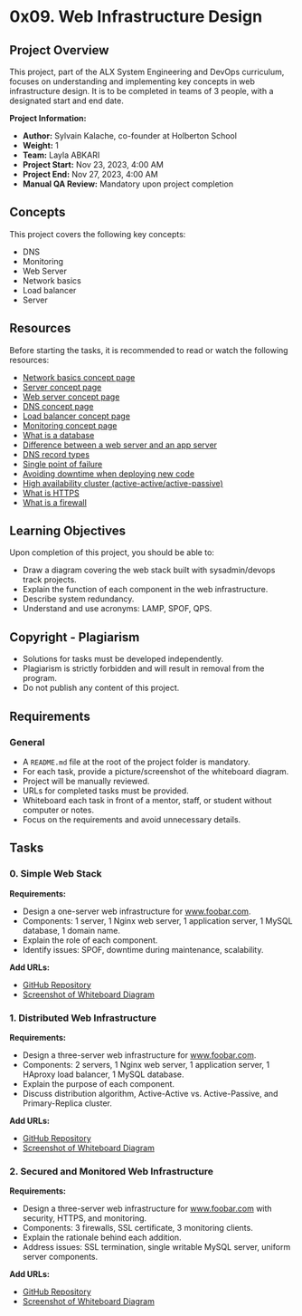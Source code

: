 # 0x09. Web Infrastructure Design

## Project Overview

This project, part of the ALX System Engineering and DevOps curriculum, focuses on understanding and implementing key concepts in web infrastructure design. It is to be completed in teams of 3 people, with a designated start and end date.

**Project Information:**
- **Author:** Sylvain Kalache, co-founder at Holberton School
- **Weight:** 1
- **Team:** Layla ABKARI
- **Project Start:** Nov 23, 2023, 4:00 AM
- **Project End:** Nov 27, 2023, 4:00 AM
- **Manual QA Review:** Mandatory upon project completion

## Concepts

This project covers the following key concepts:

- DNS
- Monitoring
- Web Server
- Network basics
- Load balancer
- Server

## Resources

Before starting the tasks, it is recommended to read or watch the following resources:

- [Network basics concept page](https://intranet.alxswe.com/concepts/33)
- [Server concept page](https://intranet.alxswe.com/concepts/67)
- [Web server concept page](https://intranet.alxswe.com/concepts/17)
- [DNS concept page](https://intranet.alxswe.com/concepts/12)
- [Load balancer concept page](https://intranet.alxswe.com/concepts/46)
- [Monitoring concept page](https://intranet.alxswe.com/concepts/13)
- [What is a database](https://www.oracle.com/ke/database/what-is-database/)
- [Difference between a web server and an app server](https://www.infoworld.com/article/2077354/app-server-web-server-what-s-the-difference.html)
- [DNS record types](https://www.site24x7.com/learn/dns-record-types.html)
- [Single point of failure](https://avinetworks.com/glossary/single-point-of-failure/)
- [Avoiding downtime when deploying new code](https://softwareengineering.stackexchange.com/questions/35063/how-do-you-update-your-production-codebase-database-schema-without-causing-downt#answers-header)
- [High availability cluster (active-active/active-passive)](https://docs.oracle.com/cd/E17904_01/core.1111/e10106/intro.htm#ASHIA714)
- [What is HTTPS](https://www.instantssl.com/http-vs-https)
- [What is a firewall](https://www.webopedia.com/definitions/firewall/)

## Learning Objectives

Upon completion of this project, you should be able to:

- Draw a diagram covering the web stack built with sysadmin/devops track projects.
- Explain the function of each component in the web infrastructure.
- Describe system redundancy.
- Understand and use acronyms: LAMP, SPOF, QPS.

## Copyright - Plagiarism

- Solutions for tasks must be developed independently.
- Plagiarism is strictly forbidden and will result in removal from the program.
- Do not publish any content of this project.

## Requirements

### General

- A `README.md` file at the root of the project folder is mandatory.
- For each task, provide a picture/screenshot of the whiteboard diagram.
- Project will be manually reviewed.
- URLs for completed tasks must be provided.
- Whiteboard each task in front of a mentor, staff, or student without computer or notes.
- Focus on the requirements and avoid unnecessary details.

## Tasks

### 0. Simple Web Stack

**Requirements:**
- Design a one-server web infrastructure for www.foobar.com.
- Components: 1 server, 1 Nginx web server, 1 application server, 1 MySQL database, 1 domain name.
- Explain the role of each component.
- Identify issues: SPOF, downtime during maintenance, scalability.

**Add URLs:**
- [GitHub Repository](https://github.com/Lelaabk/alx-system_engineering-devops/tree/main/0x09-web_infrastructure_design)
- [Screenshot of Whiteboard Diagram](#)

### 1. Distributed Web Infrastructure

**Requirements:**
- Design a three-server web infrastructure for www.foobar.com.
- Components: 2 servers, 1 Nginx web server, 1 application server, 1 HAproxy load balancer, 1 MySQL database.
- Explain the purpose of each component.
- Discuss distribution algorithm, Active-Active vs. Active-Passive, and Primary-Replica cluster.

**Add URLs:**
- [GitHub Repository](https://github.com/Lelaabk/alx-system_engineering-devops/tree/main/0x09-web_infrastructure_design)
- [Screenshot of Whiteboard Diagram](#)

### 2. Secured and Monitored Web Infrastructure

**Requirements:**
- Design a three-server web infrastructure for www.foobar.com with security, HTTPS, and monitoring.
- Components: 3 firewalls, SSL certificate, 3 monitoring clients.
- Explain the rationale behind each addition.
- Address issues: SSL termination, single writable MySQL server, uniform server components.

**Add URLs:**
- [GitHub Repository](https://github.com/Lelaabk/alx-system_engineering-devops/tree/main/0x09-web_infrastructure_design)
- [Screenshot of Whiteboard Diagram](#)
